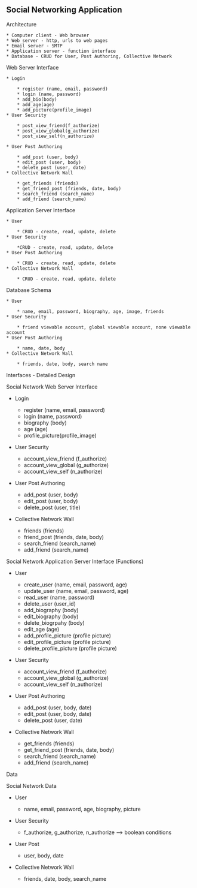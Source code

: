 ## Social Networking Application

Architecture


	* Computer client - Web browser
	* Web server - http, urls to web pages
	* Email server - SMTP
	* Application server - function interface
	* Database - CRUD for User, Post Authoring, Collective Network

Web Server Interface


	* Login

		* register (name, email, password)
		* login (name, password)
		* add_bio(body)
		* add_age(age)
		* add_picture(profile_image)
	* User Security
		
		* post_view_friend(f_authorize)
		* post_view_global(g_authorize)
		* post_view_self(n_authorize)

	* User Post Authoring

		* add_post (user, body)
		* edit_post (user, body)
		* delete_post (user, date)
	* Collective Network Wall

		* get_friends (friends)
		* get_friend_post (friends, date, body)
		* search_friend (search_name)
		* add_friend (search_name)


Application Server Interface


	* User

		* CRUD - create, read, update, delete
	* User Security
		
		*CRUD - create, read, update, delete
	* User Post Authoring

		* CRUD - create, read, update, delete
	* Collective Network Wall

		* CRUD - create, read, update, delete


Database Schema


	* User

		* name, email, password, biography, age, image, friends
	* User Security

		* friend viewable account, global viewable account, none viewable account
	* User Post Authoring
		
		* name, date, body
	* Collective Network Wall

		* friends, date, body, search name



Interfaces - Detailed Design


Social Network Web Server Interface 


* Login

	* register (name, email, password)
	* login (name, password)
	* biography (body)
	* age (age)
	* profile_picture(profile_image)
* User Security

	* account_view_friend (f_authorize)
	* account_view_global (g_authorize)
	* account_view_self (n_authorize)
* User Post Authoring

	* add_post (user, body)
	* edit_post (user, body)
	* delete_post (user, title)
* Collective Network Wall

	* friends (friends)
	* friend_post (friends, date, body)
	* search_friend (search_name)
	* add_friend (search_name)


Social Network Application Server Interface (Functions)


* User

	* create_user (name, email, password, age)
	* update_user (name, email, password, age)
	* read_user (name, password)
	* delete_user (user_id)
	* add_biography (body)
	* edit_biography (body)
	* delete_biogrpahy (body)
	* edit_age (age)
	* add_profile_picture (profile picture)
	* edit_profile_picture (profile picture)
	* delete_profile_picture (profile picture)
	
* User Security
	
	* account_view_friend (f_authorize)
	* account_view_global (g_authorize)
	* account_view_self (n_authorize)
	
* User Post Authoring
	
	* add_post (user, body, date)
	* edit_post (user, body, date)
	* delete_post (user, date)

* Collective Network Wall

	* get_friends (friends)
	* get_friend_post (friends, date, body)
	* search_friend (search_name)
	* add_friend (search_name)



Data

Social Network Data


* User

	* name, email, password, age, biography, picture
* User Security

	* f_authorize, g_authorize, n_authorize --> boolean conditions
* User Post

	* user, body, date
* Collective Network Wall

	* friends, date, body, search_name
